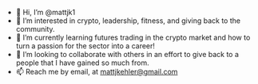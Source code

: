- 👋 Hi, I’m @mattjk1
- 👀 I’m interested in crypto, leadership, fitness, and giving back to the community.
- 🌱 I’m currently learning futures trading in the crypto market and how to turn a passion for the sector into a career!
- 💞️ I’m looking to collaborate with others in an effort to give back to a people that I have gained so much from.
- 📫 Reach me by email, at mattjkehler@gmail.com 

<!---
mattjk1/mattjk1 is a ✨ special ✨ repository because its `README.md` (this file) appears on your GitHub profile.
You can click the Preview link to take a look at your changes.
--->
